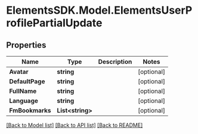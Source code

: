 # ElementsSDK.Model.ElementsUserProfilePartialUpdate

## Properties

Name | Type | Description | Notes
------------ | ------------- | ------------- | -------------
**Avatar** | **string** |  | [optional] 
**DefaultPage** | **string** |  | [optional] 
**FullName** | **string** |  | [optional] 
**Language** | **string** |  | [optional] 
**FmBookmarks** | **List&lt;string&gt;** |  | [optional] 

[[Back to Model list]](../README.md#documentation-for-models) [[Back to API list]](../README.md#documentation-for-api-endpoints) [[Back to README]](../README.md)

